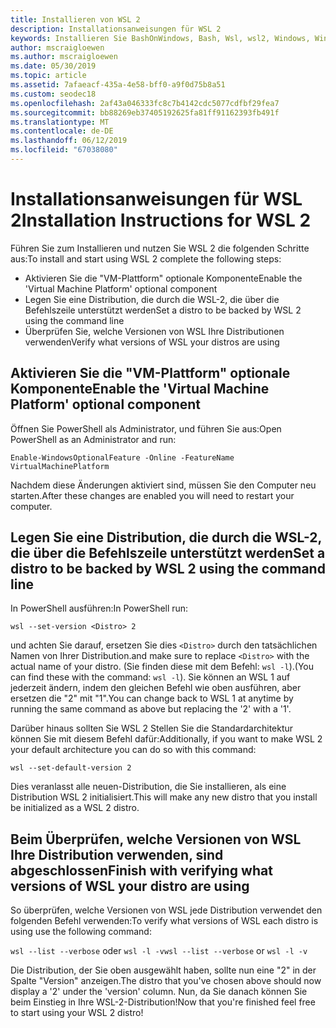 ```yaml
---
title: Installieren von WSL 2
description: Installationsanweisungen für WSL 2
keywords: Installieren Sie BashOnWindows, Bash, Wsl, wsl2, Windows, Windows-Subsystem für Linux, Windowssubsystem, Ubuntu, Debian, Suse, Windows 10
author: mscraigloewen
ms.author: mscraigloewen
ms.date: 05/30/2019
ms.topic: article
ms.assetid: 7afaeacf-435a-4e58-bff0-a9f0d75b8a51
ms.custom: seodec18
ms.openlocfilehash: 2af43a046333fc8c7b4142cdc5077cdfbf29fea7
ms.sourcegitcommit: bb88269eb37405192625fa81ff91162393fb491f
ms.translationtype: MT
ms.contentlocale: de-DE
ms.lasthandoff: 06/12/2019
ms.locfileid: "67038080"
---
```

# <a name="installation-instructions-for-wsl-2"></a><span data-ttu-id="28b06-104">Installationsanweisungen für WSL 2</span><span class="sxs-lookup"><span data-stu-id="28b06-104">Installation Instructions for WSL 2</span></span>

<span data-ttu-id="28b06-105">Führen Sie zum Installieren und nutzen Sie WSL 2 die folgenden Schritte aus:</span><span class="sxs-lookup"><span data-stu-id="28b06-105">To install and start using WSL 2 complete the following steps:</span></span>

- <span data-ttu-id="28b06-106">Aktivieren Sie die "VM-Plattform" optionale Komponente</span><span class="sxs-lookup"><span data-stu-id="28b06-106">Enable the 'Virtual Machine Platform' optional component</span></span>
- <span data-ttu-id="28b06-107">Legen Sie eine Distribution, die durch die WSL-2, die über die Befehlszeile unterstützt werden</span><span class="sxs-lookup"><span data-stu-id="28b06-107">Set a distro to be backed by WSL 2 using the command line</span></span>
- <span data-ttu-id="28b06-108">Überprüfen Sie, welche Versionen von WSL Ihre Distributionen verwenden</span><span class="sxs-lookup"><span data-stu-id="28b06-108">Verify what versions of WSL your distros are using</span></span>

## <a name="enable-the-virtual-machine-platform-optional-component"></a><span data-ttu-id="28b06-109">Aktivieren Sie die "VM-Plattform" optionale Komponente</span><span class="sxs-lookup"><span data-stu-id="28b06-109">Enable the 'Virtual Machine Platform' optional component</span></span>

<span data-ttu-id="28b06-110">Öffnen Sie PowerShell als Administrator, und führen Sie aus:</span><span class="sxs-lookup"><span data-stu-id="28b06-110">Open PowerShell as an Administrator and run:</span></span>

`Enable-WindowsOptionalFeature -Online -FeatureName VirtualMachinePlatform`

<span data-ttu-id="28b06-111">Nachdem diese Änderungen aktiviert sind, müssen Sie den Computer neu starten.</span><span class="sxs-lookup"><span data-stu-id="28b06-111">After these changes are enabled you will need to restart your computer.</span></span>

## <a name="set-a-distro-to-be-backed-by-wsl-2-using-the-command-line"></a><span data-ttu-id="28b06-112">Legen Sie eine Distribution, die durch die WSL-2, die über die Befehlszeile unterstützt werden</span><span class="sxs-lookup"><span data-stu-id="28b06-112">Set a distro to be backed by WSL 2 using the command line</span></span>

<span data-ttu-id="28b06-113">In PowerShell ausführen:</span><span class="sxs-lookup"><span data-stu-id="28b06-113">In PowerShell run:</span></span>

`wsl --set-version <Distro> 2`

<span data-ttu-id="28b06-114">und achten Sie darauf, ersetzen Sie dies `<Distro>` durch den tatsächlichen Namen von Ihrer Distribution.</span><span class="sxs-lookup"><span data-stu-id="28b06-114">and make sure to replace `<Distro>` with the actual name of your distro.</span></span> <span data-ttu-id="28b06-115">(Sie finden diese mit dem Befehl: `wsl -l`).</span><span class="sxs-lookup"><span data-stu-id="28b06-115">(You can find these with the command: `wsl -l`).</span></span> <span data-ttu-id="28b06-116">Sie können an WSL 1 auf jederzeit ändern, indem den gleichen Befehl wie oben ausführen, aber ersetzen die "2" mit "1".</span><span class="sxs-lookup"><span data-stu-id="28b06-116">You can change back to WSL 1 at anytime by running the same command as above but replacing the '2' with a '1'.</span></span>

<span data-ttu-id="28b06-117">Darüber hinaus sollten Sie WSL 2 Stellen Sie die Standardarchitektur können Sie mit diesem Befehl dafür:</span><span class="sxs-lookup"><span data-stu-id="28b06-117">Additionally, if you want to make WSL 2 your default architecture you can do so with this command:</span></span>

`wsl --set-default-version 2`

<span data-ttu-id="28b06-118">Dies veranlasst alle neuen-Distribution, die Sie installieren, als eine Distribution WSL 2 initialisiert.</span><span class="sxs-lookup"><span data-stu-id="28b06-118">This will make any new distro that you install be initialized as a WSL 2 distro.</span></span>

## <a name="finish-with-verifying-what-versions-of-wsl-your-distro-are-using"></a><span data-ttu-id="28b06-119">Beim Überprüfen, welche Versionen von WSL Ihre Distribution verwenden, sind abgeschlossen</span><span class="sxs-lookup"><span data-stu-id="28b06-119">Finish with verifying what versions of WSL your distro are using</span></span>

<span data-ttu-id="28b06-120">So überprüfen, welche Versionen von WSL jede Distribution verwendet den folgenden Befehl verwenden:</span><span class="sxs-lookup"><span data-stu-id="28b06-120">To verify what versions of WSL each distro is using use the following command:</span></span>

<span data-ttu-id="28b06-121">`wsl --list --verbose` oder `wsl -l -v`</span><span class="sxs-lookup"><span data-stu-id="28b06-121">`wsl --list --verbose` or `wsl -l -v`</span></span>

<span data-ttu-id="28b06-122">Die Distribution, der Sie oben ausgewählt haben, sollte nun eine "2" in der Spalte "Version" anzeigen.</span><span class="sxs-lookup"><span data-stu-id="28b06-122">The distro that you've chosen above should now display a '2' under the 'version' column.</span></span> <span data-ttu-id="28b06-123">Nun, da Sie danach können Sie beim Einstieg in Ihre WSL-2-Distribution!</span><span class="sxs-lookup"><span data-stu-id="28b06-123">Now that you're finished feel free to start using your WSL 2 distro!</span></span> 